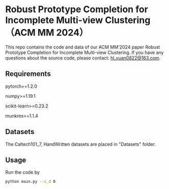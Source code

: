 # Robust Prototype Completion for Incomplete Multi-view Clustering（ACM MM 2024）

This repo contains the code and data of our ACM MM'2024 paper Robust Prototype Completion for Incomplete Multi-view Clustering. If you have any questions about the source code, please contact: hl_yuan0822@163.com.

## Requirements

pytorch==1.2.0 

numpy>=1.19.1

scikit-learn>=0.23.2

munkres>=1.1.4

## Datasets

The Caltech101_7, HandWritten datasets are placed in "Datasets" folder. 

## Usage

Run the code by
```bash
python main.py --i_d 0 
```


